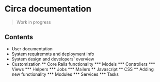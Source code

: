 # Circa documentation

> Work in progress

## Contents

* User documentation
* System requiremnts and deployment info
* System design and developers' overview
* Customization
** Core Rails functionality
*** Models
*** Controllers
*** Views
*** Helpers
*** Jobs
*** Mailers
** Javascript
** CSS
** Adding new functionality
*** Modules
*** Services
*** Tasks
